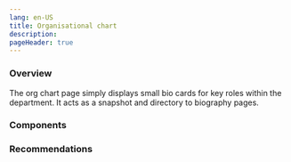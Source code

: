 ```yaml
---
lang: en-US
title: Organisational chart
description:
pageHeader: true
---
```


### Overview
The org chart page simply displays small bio cards for key roles within the department. It acts as a snapshot and directory to biography pages.

### Components
<PreviewImage :image="$withBase('/images/org-chart.png')" :contents="[{ x: 0, y: 0, title: 'Header', text: 'Org chart header' }, { x: 0, y: 3.75, title: 'Section banner', text: 'Org chart Section banner' }, { x: 0, y: 10, title: 'Background (coloured)', text: 'Org chart Background (coloured)' }, { x: 20, y: 16, title: 'Bio card', text: 'Org chart Bio card' }, { x: 0, y: 46, title: 'Bio card container', text: 'Org chart Bio card container' }, { x: 0, y: 88, title: 'Global footer', text: 'Org chart Global footer' }]">
<template #code>
<CodeGroup>
  <CodeGroupItem title="HTML">

```html
```

  </CodeGroupItem>
</CodeGroup>
</template>
</PreviewImage>

### Recommendations